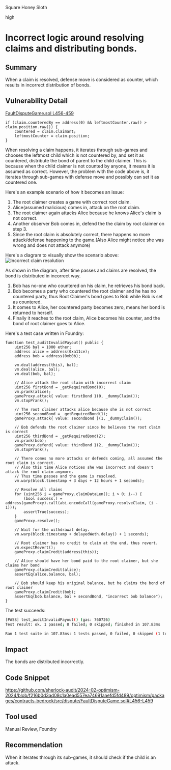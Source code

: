Square Honey Sloth

high

# Incorrect logic around resolving claims and distributing bonds.

## Summary
When a claim is resolved, defense move is considered as counter, which results in incorrect distribution of bonds.

## Vulnerability Detail
[FaultDisputeGame.sol L456-459](https://github.com/sherlock-audit/2024-02-optimism-2024/blob/f216b0d3ad08c1a0ead557ea74691aaefd5fd489/optimism/packages/contracts-bedrock/src/dispute/FaultDisputeGame.sol#L456-L459)
```Solidity
if (claim.counteredBy == address(0) && leftmostCounter.raw() > claim.position.raw()) {
    countered = claim.claimant;
    leftmostCounter = claim.position;
}
```

When resolving a claim happens, it iterates through sub-games and chooses the leftmost child which is not countered by, and set it as countered, distribute the bond of parent to the child claimer.
This is because when the child claimer is not counted by anyone, it means it is assumed as correct.
However, the problem with the code above is, it iterates through sub-games with defense move and possibly can set it as countered one.

Here's an example scenario of how it becomes an issue:
1. The root claimer creates a game with correct root claim.
2. Alice(assumed malicious) comes in, attack on the root claim.
3. The root claimer again attacks Alice because he knows Alice's claim is not correct.
4. Another observer Bob comes in, defend the the claim by root claimer on step 3.
5. Since the root claim is absolutely correct, there happens no more attack/defense happening to the game.(Also Alice might notice she was wrong and does not attack anymore)

Here's a diagram to visually show the scenario above:
![Incorrect claim resolution](https://i.ibb.co/hRZc79h/Untitled-Diagram-drawio.png)

As shown in the diagram, after time passes and claims are resolved, the bond is distributed in incorrect way.
1. Bob has no-one who countered on his claim, he retrieves his bond back.
2. Bob becomes a party who countered the root claimer and he has no countered party, thus Root Claimer's bond goes to Bob while Bob is set as countered.
3. It comes to Alice, her countered party becomes zero, means her bond is returned to herself.
4. Finally it reaches to the root claim, Alice becomes his counter, and the bond of root claimer goes to Alice.

Here's a test case written in Foundry:
```Solidity
function test_auditInvalidPayout() public {
    uint256 bal = 1000 ether;
    address alice = address(0xa11ce);
    address bob = address(0xb0b);

    vm.deal(address(this), bal);
    vm.deal(alice, bal);
    vm.deal(bob, bal);

    // Alice attack the root claim with incorrect claim
    uint256 firstBond = _getRequiredBond(0);
    vm.prank(alice);
    gameProxy.attack{ value: firstBond }(0, _dummyClaim());
    vm.stopPrank();

    // The root claimer attacks alice because she is not correct
    uint256 secondBond = _getRequiredBond(1);
    gameProxy.attack{ value: secondBond }(1, _dummyClaim());

    // Bob defends the root claimer since he believes the root claim is correct
    uint256 thirdBond = _getRequiredBond(2);
    vm.prank(bob);
    gameProxy.defend{ value: thirdBond }(2, _dummyClaim());
    vm.stopPrank();

    // There comes no more attacks or defends coming, all assumed the root claim is correct.
    // Also this time Alice notices she was incorrect and doesn't attack the root claim anymore.
    // Thus time passes and the game is resolved.
    vm.warp(block.timestamp + 3 days + 12 hours + 1 seconds);

    // Resolve all claims
    for (uint256 i = gameProxy.claimDataLen(); i > 0; i--) {
        (bool success,) = address(gameProxy).call(abi.encodeCall(gameProxy.resolveClaim, (i - 1)));
        assertTrue(success);
    }
    gameProxy.resolve();

    // Wait for the withdrawal delay.
    vm.warp(block.timestamp + delayedWeth.delay() + 1 seconds);

    // Root claimer has no credit to claim at the end, thus revert.
    vm.expectRevert();
    gameProxy.claimCredit(address(this));

    // Alice should have her bond paid to the root claimer, but she claims her bond
    gameProxy.claimCredit(alice);
    assertEq(alice.balance, bal);

    // Bob should keep his original balance, but he claims the bond of root claimer
    gameProxy.claimCredit(bob);
    assertEq(bob.balance, bal + secondBond, "incorrect bob balance");
}
```
The test succeeds:
```bash
[PASS] test_auditInvalidPayout() (gas: 760726)
Test result: ok. 1 passed; 0 failed; 0 skipped; finished in 107.83ms

Ran 1 test suite in 107.83ms: 1 tests passed, 0 failed, 0 skipped (1 total tests)
```

## Impact
The bonds are distributed incorrectly.

## Code Snippet
https://github.com/sherlock-audit/2024-02-optimism-2024/blob/f216b0d3ad08c1a0ead557ea74691aaefd5fd489/optimism/packages/contracts-bedrock/src/dispute/FaultDisputeGame.sol#L456-L459

## Tool used
Manual Review, Foundry

## Recommendation
When it iterates through its sub-games, it should check if the child is an attack.
